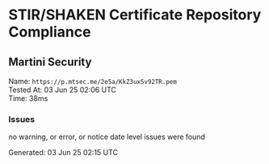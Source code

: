 # STIR/SHAKEN Certificate Repository Compliance

## Martini Security

Name: `https://p.mtsec.me/2e5a/KkZ3ux5v92TR.pem`\
Tested At: 03 Jun 25 02:06 UTC\
Time: 38ms

### Issues

no warning, or error, or notice date level issues were found

Generated: 03 Jun 25 02:15 UTC